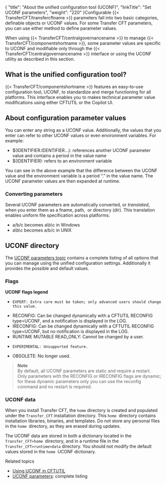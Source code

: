 {
    "title": "About the unified configuration tool (UCONF)",
    "linkTitle": "Set UCONF parameters",
    "weight": "220"
}Configurable {{< TransferCFT/transfercftname  >}} parameters fall into two basic categories, definable objects or UCONF values. For some Transfer CFT parameters, you can use either method to define parameter values.

When using {{< TransferCFT/centralgovernancename  >}} to manage {{< TransferCFT/componentshortname  >}}, some parameter values are specific to UCONF and modifiable only through the {{< TransferCFT/centralgovernancename  >}} interface or using the UCONF utility as described in this section.

## What is the unified configuration tool?

{{< TransferCFT/componentshortname  >}} features
an easy-to-use configuration tool, UCONF, to standardize and merge functioning for all platforms. This interface enables you to
makes technical parameter value modifications using either CFTUTIL or
the Copilot UI.

## About configuration parameter values

You can enter any string as a UCONF value. Additionally, the values that
you enter can refer to other UCONF values or even environment variables.
For example:

-   $(IDENTIFIER.IDENTIFIER...):
    references another UCONF parameter value and contains a period
    in the value name
-   $(IDENTIFIER):
    refers to an environment variable

You can see in the above example that the difference between the UCONF value and the environment
variable is a period “.” in the value name. The UCONF parameter values are then expanded at runtime.

### Converting parameters

Several UCONF parameters are automatically converted, or *translated*, when you enter them
as a fname, path,  or
directory (dir). This translation enables uniform file specification across
platforms:

-   a/b/c becomes a\\b\\c
    in Windows
-   a\\b\\c becomes a/b/c
    in UNIX

## UCONF directory

The [UCONF parameters topic](uconf_directory) contains a complete listing of all options that you can manage using the unified configuration settings. Additionally it provides the possible and default values.

### Flags

**UCONF flags legend**

-     EXPERT: Extra care must be taken; only advanced users should change this value.
-   RECONFIG: Can be changed dynamically with a CFTUTIL RECONFIG type=UCONF,                  and a notification is displayed in the LOG.
-   IRECONFIG: Can be changed dynamically with a CFTUTIL RECONFIG type=UCONF,                   but no notification is displayed in the LOG.
-   RUNTIME MUTABLE READ\_ONLY: Cannot be changed by a user.
-     EXPERIMENTAL: Unsupported feature.
-   OBSOLETE: No longer used.

> **Note**  
> By default, all UCONF parameters are static and require a restart. Only parameters with the RECONFIG or IRECONFIG flags are dynamic; for these dynamic parameters only you can use the reconfig command and no restart is required.

### UCONF data

When you install Transfer CFT, the `home` directory is created and populated under the `Transfer_CFT` installation directory. This `home `directory contains installation libraries, binaries, and templates. Do not  store any personal files in the `home `directory, as they  are erased during updates.

The UCONF data are stored in both a dictionary located in the `Transfer_CFT>home `directory, and in a runtime file in the` Transfer_CFT>runtime>data` directory. You should not modify the default values stored in the `home `UCONF dictionary.

Related topics

-   [Using UCONF in CFTUTIL](uconf_w_cftutil)
-   [UCONF parameters](uconf_directory): complete listing
